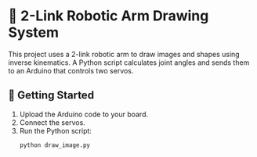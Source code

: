 # 🦾 2-Link Robotic Arm Drawing System

This project uses a 2-link robotic arm to draw images and shapes using inverse kinematics. A Python script calculates joint angles and sends them to an Arduino that controls two servos.

## 🚀 Getting Started

1. Upload the Arduino code to your board.
2. Connect the servos.
3. Run the Python script:
   ```bash
   python draw_image.py
